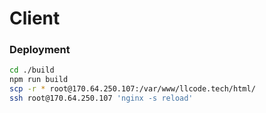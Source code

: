 # Client

### Deployment

```sh
cd ./build
npm run build
scp -r * root@170.64.250.107:/var/www/llcode.tech/html/
ssh root@170.64.250.107 'nginx -s reload'
```
